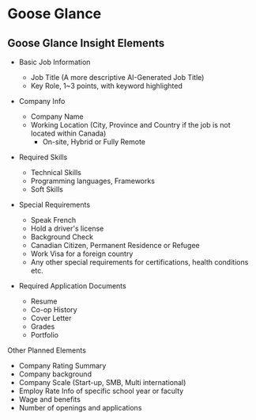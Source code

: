 # Goose Glance

## Goose Glance Insight Elements

- Basic Job Information
  - Job Title (A more descriptive AI-Generated Job Title)
  - Key Role, 1~3 points, with keyword highlighted
- Company Info
  - Company Name
  - Working Location (City, Province and Country if the job is not located within Canada)
    - On-site, Hybrid or Fully Remote
- Required Skills
  - Technical Skills
  - Programming languages, Frameworks
  - Soft Skills

- Special Requirements
  - Speak French
  - Hold a driver's license
  - Background Check
  - Canadian Citizen, Permanent Residence or Refugee
  - Work Visa for a foreign country
  - Any other special requirements for certifications, health conditions etc.

- Required Application Documents
  - Resume
  - Co-op History
  - Cover Letter
  - Grades
  - Portfolio


Other Planned Elements

- Company Rating Summary
- Company background
- Company Scale (Start-up, SMB, Multi international)
- Employ Rate Info of specific school year or faculty
- Wage and benefits
- Number of openings and applications